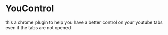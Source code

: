 # YouControl
this a chrome plugin to help you have a better control on your youtube tabs even if the tabs are not opened
